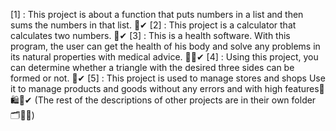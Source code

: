 [1] : This project is about a function that puts numbers in a list and then sums the numbers in that list. 📝✔ 
[2] : This project is a calculator that calculates two numbers. 💯✔
[3] : This is a health software. With this program, the user can get the health of his body and solve any problems in its natural properties with medical advice. 🏋️‍♀️✔
[4] : Using this project, you can determine whether a triangle with the desired three sides can be formed or not. 🔺✔
[5] : This project is used to manage stores and shops Use it to manage products and goods without any errors and with high features🛒🛍︎🏬✔
(The rest of the descriptions of other projects are in their own folder 🗂📂📁)
